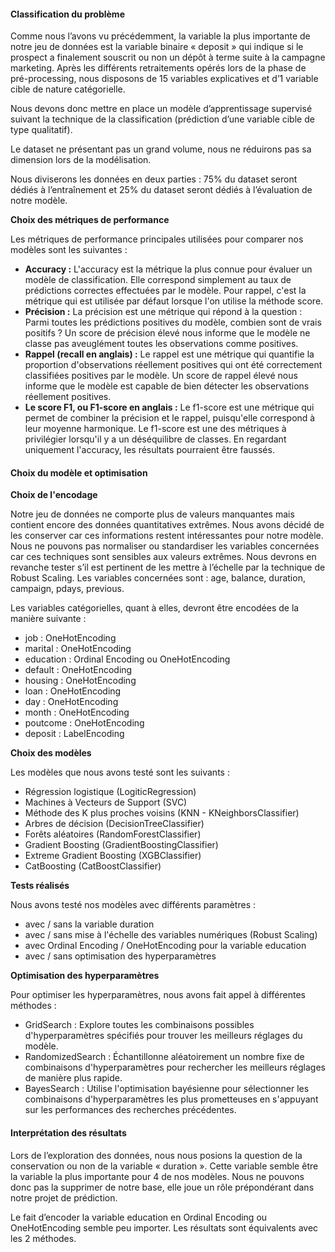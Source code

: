 #### Classification du problème

Comme nous l’avons vu précédemment, la variable la plus importante de notre jeu de données est la variable binaire « deposit » qui indique si le prospect a finalement souscrit ou non un dépôt à terme suite à la campagne marketing. Après les différents retraitements opérés lors de la phase de pré-processing, nous disposons de 15 variables explicatives et d’1 variable cible de nature catégorielle.

Nous devons donc mettre en place un modèle d’apprentissage supervisé suivant la technique de la classification (prédiction d’une variable cible de type qualitatif).

Le dataset ne présentant pas un grand volume, nous ne réduirons pas sa dimension lors de la modélisation.

Nous diviserons les données en deux parties : 75% du dataset seront dédiés à l’entraînement et 25% du dataset seront dédiés à l’évaluation de notre modèle.

**Choix des métriques de performance**

Les métriques de performance principales utilisées pour comparer nos modèles sont les suivantes :
* **Accuracy :** L'accuracy est la métrique la plus connue pour évaluer un modèle de classification. Elle correspond simplement au taux de prédictions correctes effectuées par le modèle. Pour rappel, c'est la métrique qui est utilisée par défaut lorsque l'on utilise la méthode score.
* **Précision :** La précision est une métrique qui répond à la question : Parmi toutes les prédictions positives du modèle, combien sont de vrais positifs ? Un score de précision élevé nous informe que le modèle ne classe pas aveuglément toutes les observations comme positives.
* **Rappel (recall en anglais) :** Le rappel est une métrique qui quantifie la proportion d'observations réellement positives qui ont été correctement classifiées positives par le modèle. Un score de rappel élevé nous informe que le modèle est capable de bien détecter les observations réellement positives.
* **Le score F1, ou F1-score en anglais :** Le f1-score est une métrique qui permet de combiner la précision et le rappel, puisqu'elle correspond à leur moyenne harmonique. Le f1-score est une des métriques à privilégier lorsqu'il y a un déséquilibre de classes. En regardant uniquement l'accuracy, les résultats pourraient être faussés.


#### Choix du modèle et optimisation

**Choix de l'encodage**

Notre jeu de données ne comporte plus de valeurs manquantes mais contient encore des données quantitatives extrêmes. Nous avons décidé de les conserver car ces informations restent intéressantes pour notre modèle. Nous ne pouvons pas normaliser ou standardiser les variables concernées car ces techniques sont sensibles aux valeurs extrêmes. Nous devrons en revanche tester s’il est pertinent de les mettre à l’échelle par la technique de Robust Scaling. Les variables concernées sont : age, balance, duration, campaign, pdays, previous.

Les variables catégorielles, quant à elles, devront être encodées de la manière suivante :
* job : OneHotEncoding
* marital : OneHotEncoding
* education : Ordinal Encoding ou OneHotEncoding
* default : OneHotEncoding
* housing : OneHotEncoding
* loan : OneHotEncoding
* day : OneHotEncoding
* month : OneHotEncoding
* poutcome : OneHotEncoding
* deposit : LabelEncoding

**Choix des modèles**

Les modèles que nous avons testé sont les suivants :
* Régression logistique (LogiticRegression)
* Machines à Vecteurs de Support (SVC)
* Méthode des K plus proches voisins (KNN - KNeighborsClassifier)
* Arbres de décision (DecisionTreeClassifier)
* Forêts aléatoires (RandomForestClassifier)
* Gradient Boosting (GradientBoostingClassifier)
* Extreme Gradient Boosting (XGBClassifier)
* CatBoosting (CatBoostClassifier)

**Tests réalisés**

Nous avons testé nos modèles avec différents paramètres :
* avec / sans la variable duration
* avec / sans mise à l'échelle des variables numériques (Robust Scaling)
* avec Ordinal Encoding / OneHotEncoding pour la variable education
* avec / sans optimisation des hyperparamètres

**Optimisation des hyperparamètres**

Pour optimiser les hyperparamètres, nous avons fait appel à différentes méthodes :
* GridSearch : Explore toutes les combinaisons possibles d'hyperparamètres spécifiés pour trouver les meilleurs réglages du modèle.
* RandomizedSearch : Échantillonne aléatoirement un nombre fixe de combinaisons d'hyperparamètres pour rechercher les meilleurs réglages de manière plus rapide.
* BayesSearch : Utilise l'optimisation bayésienne pour sélectionner les combinaisons d'hyperparamètres les plus prometteuses en s'appuyant sur les performances des recherches précédentes.


#### Interprétation des résultats

Lors de l’exploration des données, nous nous posions la question de la conservation ou non de la variable « duration ». Cette variable semble être la variable la plus importante pour 4 de nos modèles. Nous ne pouvons donc pas la supprimer de notre base, elle joue un rôle prépondérant dans notre projet de prédiction.

Le fait d’encoder la variable education en Ordinal Encoding ou OneHotEncoding semble peu importer. Les résultats sont équivalents avec les 2 méthodes.

